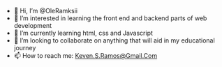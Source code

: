 - 👋 Hi, I’m @OleRamksii
- 👀 I’m interested in learning the front end and backend parts of web development
- 🌱 I’m currently learning html, css and Javascript
- 💞️ I’m looking to collaborate on anything that will aid in my educational journey
- 📫 How to reach me: Keven.S.Ramos@Gmail.Com

<!---
OleRamksii/OleRamksii is a ✨ special ✨ repository because its `README.md` (this file) appears on your GitHub profile.
You can click the Preview link to take a look at your changes.
--->
